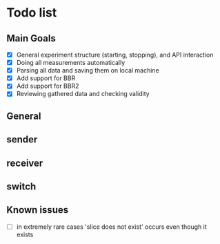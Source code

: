 # Todo list

## Main Goals

- [x] General experiment structure (starting, stopping), and API interaction
- [x] Doing all measurements automatically
- [x] Parsing all data and saving them on local machine
- [x] Add support for BBR
- [x] Add support for BBR2
- [x] Reviewing gathered data and checking validity

## General

## sender

## receiver

## switch

## Known issues

- [ ] in extremely rare cases 'slice does not exist' occurs even though it exists
